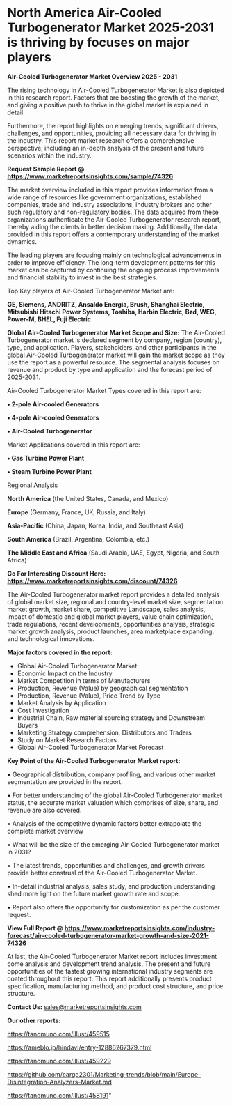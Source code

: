 # North America Air-Cooled Turbogenerator Market 2025-2031 is thriving by focuses on major players

<Strong> Air-Cooled Turbogenerator Market Overview 2025 - 2031</strong>

The rising technology in Air-Cooled Turbogenerator Market is also depicted in this research report. Factors that are boosting the growth of the market, and giving a positive push to thrive in the global market is explained in detail.

Furthermore, the report highlights on emerging trends, significant drivers, challenges, and opportunities, providing all necessary data for thriving in the industry. This report market research offers a comprehensive perspective, including an in-depth analysis of the present and future scenarios within the industry.

<strong>Request Sample Report @ <a href=https://www.marketreportsinsights.com/sample/74326>https://www.marketreportsinsights.com/sample/74326</a></strong>

The market overview included in this report provides information from a wide range of resources like government organizations, established companies, trade and industry associations, industry brokers and other such regulatory and non-regulatory bodies. The data acquired from these organizations authenticate the Air-Cooled Turbogenerator research report, thereby aiding the clients in better decision making. Additionally, the data provided in this report offers a contemporary understanding of the market dynamics.

The leading players are focusing mainly on technological advancements in order to improve efficiency. The long-term development patterns for this market can be captured by continuing the ongoing process improvements and financial stability to invest in the best strategies.

Top Key players of Air-Cooled Turbogenerator Market are:

<strong>GE, Siemens, ANDRITZ, Ansaldo Energia, Brush, Shanghai Electric, Mitsubishi Hitachi Power Systems, Toshiba, Harbin Electric, Bzd, WEG, Power-M, BHEL, Fuji Electric</strong>

<strong><b>Global Air-Cooled Turbogenerator Market Scope and Size:</b></strong>
The Air-Cooled Turbogenerator market is declared segment by company, region (country), type, and application. Players, stakeholders, and other participants in the global Air-Cooled Turbogenerator market will gain the market scope as they use the report as a powerful resource. The segmental analysis focuses on revenue and product by type and application and the forecast period of 2025-2031.

Air-Cooled Turbogenerator Market Types covered in this report are:

<strong>• 2-pole Air-cooled Generators

• 4-pole Air-cooled Generators

• Air-Cooled Turbogenerator</strong>

Market Applications covered in this report are:

<strong>• Gas Turbine Power Plant

• Steam Turbine Power Plant</strong> 

Regional Analysis

<strong>North America</strong> (the United States, Canada, and Mexico)

<strong>Europe</strong> (Germany, France, UK, Russia, and Italy)

<strong>Asia-Pacific</strong> (China, Japan, Korea, India, and Southeast Asia)

<strong>South America</strong> (Brazil, Argentina, Colombia, etc.)

<strong>The Middle East and Africa</strong> (Saudi Arabia, UAE, Egypt, Nigeria, and South Africa)

<strong>Go For Interesting Discount Here: <a href=https://www.marketreportsinsights.com/discount/74326>https://www.marketreportsinsights.com/discount/74326</a></strong>

The Air-Cooled Turbogenerator market report provides a detailed analysis of global market size, regional and country-level market size, segmentation market growth, market share, competitive Landscape, sales analysis, impact of domestic and global market players, value chain optimization, trade regulations, recent developments, opportunities analysis, strategic market growth analysis, product launches, area marketplace expanding, and technological innovations.

<strong><b>Major factors covered in the report:</b></strong>
<ul>
  <li>Global Air-Cooled Turbogenerator Market </li>
  <li>Economic Impact on the Industry</li>
  <li>Market Competition in terms of Manufacturers</li>
  <li>Production, Revenue (Value) by geographical segmentation</li>
  <li>Production, Revenue (Value), Price Trend by Type</li>
  <li>Market Analysis by Application</li>
  <li>Cost Investigation</li>
  <li>Industrial Chain, Raw material sourcing strategy and Downstream Buyers</li>
  <li>Marketing Strategy comprehension, Distributors and Traders</li>
  <li>Study on Market Research Factors</li>
  <li>Global Air-Cooled Turbogenerator Market Forecast</li>
</ul>

<strong><b>Key Point of the Air-Cooled Turbogenerator Market report:</b></strong>

• Geographical distribution, company profiling, and various other market segmentation are provided in the report.

• For better understanding of the global Air-Cooled Turbogenerator market status, the accurate market valuation which comprises of size, share, and revenue are also covered.

• Analysis of the competitive dynamic factors better extrapolate the complete market overview

• What will be the size of the emerging Air-Cooled Turbogenerator market in 2031?

• The latest trends, opportunities and challenges, and growth drivers provide better construal of the Air-Cooled Turbogenerator Market.

• In-detail industrial analysis, sales study, and production understanding shed more light on the future market growth rate and scope.

• Report also offers the opportunity for customization as per the customer request.

<strong><b>View Full Report @ <a href=https://www.marketreportsinsights.com/industry-forecast/air-cooled-turbogenerator-market-growth-and-size-2021-74326>https://www.marketreportsinsights.com/industry-forecast/air-cooled-turbogenerator-market-growth-and-size-2021-74326</a></b></strong>


At last, the Air-Cooled Turbogenerator Market report includes investment come analysis and development trend analysis. The present and future opportunities of the fastest growing international industry segments are coated throughout this report. This report additionally presents product specification, manufacturing method, and product cost structure, and price structure.

<strong>Contact Us:</strong>
sales@marketreportsinsights.com

<strong>Our other reports:</strong>

<a href=https://tanomuno.com/illust/459515>https://tanomuno.com/illust/459515</a>

<a href=https://ameblo.jp/hindavi/entry-12886267379.html>https://ameblo.jp/hindavi/entry-12886267379.html</a>

<a href=https://tanomuno.com/illust/459229>https://tanomuno.com/illust/459229</a>

<a href=https://github.com/cargo2301/Marketing-trends/blob/main/Europe-Disintegration-Analyzers-Market.md>https://github.com/cargo2301/Marketing-trends/blob/main/Europe-Disintegration-Analyzers-Market.md</a>

<a href=https://tanomuno.com/illust/458191>https://tanomuno.com/illust/458191</a>"
